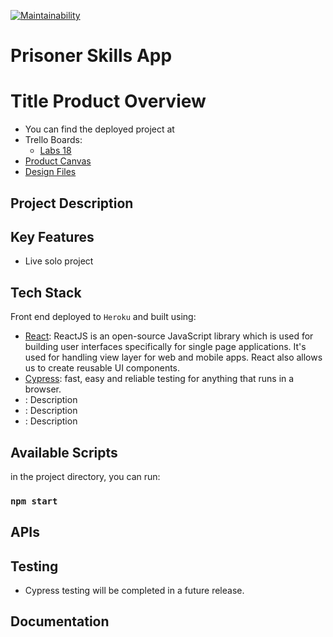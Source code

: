 [![Maintainability](https://api.codeclimate.com/v1/badges/58cb7c5c5dd3712d697e/maintainability)](https://codeclimate.com/github/evoingram/Front-End/maintainability)

# Prisoner Skills App

# Title Product Overview

* You can find the deployed project at 
* Trello Boards: 
    - [Labs 18]()
* [Product Canvas]()
* [Design Files]()

## Project Description

## Key Features

- Live solo project

## Tech Stack

Front end deployed to `Heroku` and built using:

- [React](https://reactjs.org/): ReactJS is an open-source JavaScript library which is used for building user interfaces specifically for single page applications. It's used for handling view layer for web and mobile apps. React also allows us to create reusable UI components.
- [Cypress](https://github.com/cypress-io/cypress):  fast, easy and reliable testing for anything that runs in a browser.
- []():  Description
- []():  Description
- []():  Description

## Available Scripts 

in the project directory, you can run: 

### `npm start`

## APIs
   
## Testing

- Cypress testing will be completed in a future release.

## Documentation
